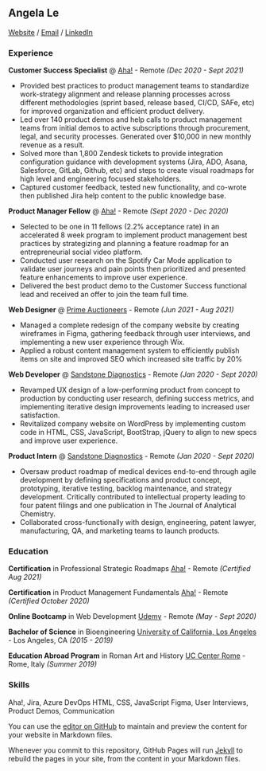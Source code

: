 ## Angela Le
[Website](https://angela97le.wixsite.com/website-2) / [Email](angela97le@g.ucla.edu) / [LinkedIn](https://www.linkedin.com/in/lenangela/)

### Experience

**Customer Success Specialist** @ [Aha!](https://www.aha.io/) - Remote _(Dec 2020 - Sept 2021)_
- Provided best practices to product management teams to standardize work-strategy alignment and release planning processes across different methodologies (sprint based, release based, CI/CD, SAFe, etc) for improved organization and efficient product delivery.
- Led over 140 product demos and help calls to product management teams from initial demos to active subscriptions through procurement, legal, and security processes. Generated over $10,000 in new monthly revenue as a result.
- Solved more than 1,800 Zendesk tickets to provide integration configuration guidance with development systems (Jira, ADO, Asana, Salesforce, GitLab, Github, etc) and steps to create visual roadmaps for high level and engineering focused stakeholders.
- Captured customer feedback, tested new functionality, and co-wrote then published Jira help content to the public knowledge base.

**Product Manager Fellow** @ [Aha!](https://www.aha.io/) - Remote _(Sept 2020 - Dec 2020)_
- Selected to be one in 11 fellows (2.2% acceptance rate) in an accelerated 8 week program to implement product management best practices by strategizing and planning a feature roadmap for an entrepreneurial social video platform.
- Conducted user research on the Spotify Car Mode application to validate user journeys and pain points then prioritized and presented feature enhancements to improve user experience.
- Delivered the best product demo to the Customer Success functional lead and received an offer to join the team full time.

**Web Designer** @ [Prime Auctioneers](https://www.primeauction88.com/) - Remote _(Jun 2021 - Aug 2021)_
- Managed a complete redesign of the company website by creating wireframes in Figma, gathering feedback through user interviews, and implementing a new user experience through Wix.
- Applied a robust content management system to efficiently publish items on site and improved SEO which increased site traffic by 20%

**Web Developer** @ [Sandstone Diagnostics](https://sandstonedx.com/) - Remote _(Jan 2020 - Sept 2020)_
- Revamped UX design of a low-performing product from concept to production by conducting user research, defining success metrics, and implementing iterative design improvements leading to increased user satisfaction.
- Revitalized company website on WordPress by implementing custom code in HTML, CSS, JavaScript, BootStrap, jQuery to align to new specs and improve user experience. 

**Product Intern** @ [Sandstone Diagnostics](https://sandstonedx.com/) - Remote _(Jan 2020 - Sept 2020)_
- Oversaw product roadmap of medical devices end-to-end through agile development by defining specifications and product concept, prototyping, iterative testing, backlog maintenance, and strategy development. 
Critically contributed to intellectual property leading to four patent filings and one publication in The Journal of Analytical Chemistry.
- Collaborated cross-functionally with design, engineering, patent lawyer, manufacturing, QA, and marketing teams to launch products. 


### Education

**Certification** in Professional Strategic Roadmaps
[Aha!](https://www.aha.io/) - Remote _(Certified Aug 2021)_

**Certification** in Product Management Fundamentals
[Aha!](https://www.aha.io/) - Remote _(Certified October 2020)_

**Online Bootcamp** in Web Development
[Udemy](https://www.udemy.com/course/the-complete-web-development-bootcamp/) - Remote _(May - Sept 2020)_

**Bachelor of Science** in Bioengineering
[University of California, Los Angeles](https://www.ucla.edu/) - Los Angeles, CA _(2015 - 2019)_

**Education Abroad Program** in Roman Art and History
[UC Center Rome](https://uceap.universityofcalifornia.edu/taxonomy/term/390) - Rome, Italy _(Summer 2019)_

### Skills
Aha!, Jira, Azure DevOps
HTML, CSS, JavaScript
Figma, User Interviews, Product Demos, Communication

You can use the [editor on GitHub](https://github.com/angela97le/digital-resume/edit/gh-pages/index.md) to maintain and preview the content for your website in Markdown files.

Whenever you commit to this repository, GitHub Pages will run [Jekyll](https://jekyllrb.com/) to rebuild the pages in your site, from the content in your Markdown files.
